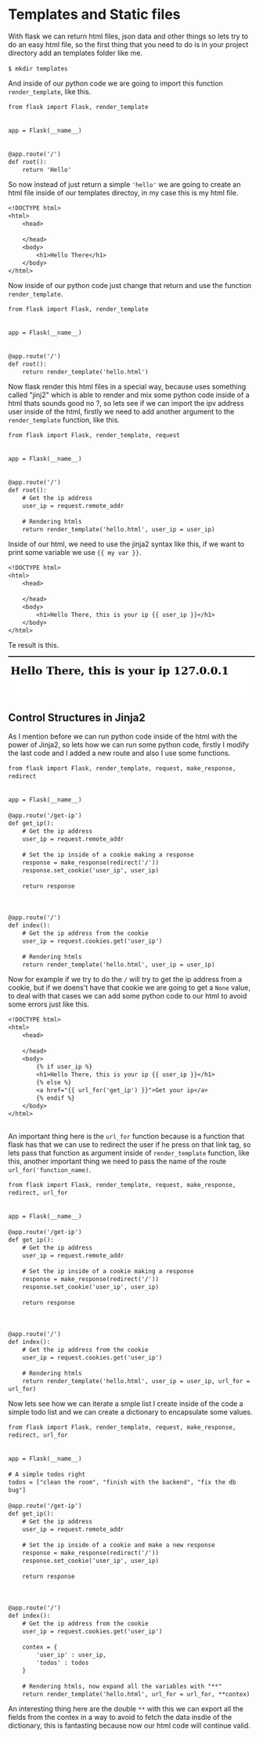 # Templates and Static files
With flask we can return html files, json data and other things so lets try to do an easy html file, so the first thing that you need to do is in your project directory add an templates folder like me.

`$ mkdir templates`

And inside of our python code we are going to import this function `render_template`, like this.
```
from flask import Flask, render_template


app = Flask(__name__)


@app.route('/')
def root():
    return 'Hello'

```
So now instead of just return a simple `'hello'` we are going to create an html file inside of our templates directoy, in my case this is my html file.
```
<!DOCTYPE html>
<html>
    <head>
        
    </head>
    <body>
        <h1>Hello There</h1>
    </body>
</html>
```
Now inside of our python code just change that return and use the function `render_template`.
```
from flask import Flask, render_template


app = Flask(__name__)


@app.route('/')
def root():
    return render_template('hello.html')
```
Now flask render this html files in a special way, because uses something called "jinj2" which is able to render and mix some python code inside of a html thats sounds good no ?, so lets see if we can import the ipv address user inside of the html, firstly we need to add another argument to the `render_template` function, like this.
```
from flask import Flask, render_template, request


app = Flask(__name__)


@app.route('/')
def root():
    # Get the ip address
    user_ip = request.remote_addr
    
    # Rendering htmls
    return render_template('hello.html', user_ip = user_ip)
```
Inside of our html, we need to use the jinja2 syntax like this, if we want to print some variable we use `{{ my var }}`.
```
<!DOCTYPE html>
<html>
    <head>
        
    </head>
    <body>
        <h1>Hello There, this is your ip {{ user_ip }}</h1>
    </body>
</html>
```
Te result is this.

![alt text](./ip.png)

## Control Structures in Jinja2
As I mention before we can run python code inside of the html with the power of Jinja2, so lets how we can run some python code, firstly I modify the last code and I added a new route and also I use some functions.
```
from flask import Flask, render_template, request, make_response, redirect


app = Flask(__name__)

@app.route('/get-ip')
def get_ip():
    # Get the ip address
    user_ip = request.remote_addr

    # Set the ip inside of a cookie making a response
    response = make_response(redirect('/'))
    response.set_cookie('user_ip', user_ip)

    return response



@app.route('/')
def index():
    # Get the ip address from the cookie
    user_ip = request.cookies.get('user_ip')
    
    # Rendering htmls
    return render_template('hello.html', user_ip = user_ip)
```
Now for example if we try to do the `/` will try to get the ip address from a cookie, but if we doens't have that cookie we are going to get a `None` value, to deal with that cases we can add some python code to our html to avoid some errors just like this.
```
<!DOCTYPE html>
<html>
    <head>
        
    </head>
    <body>
        {% if user_ip %}
        <h1>Hello There, this is your ip {{ user_ip }}</h1>
        {% else %}
        <a href="{{ url_for('get_ip') }}">Get your ip</a>
        {% endif %}
    </body>
</html>


```
An important thing here is the `url_for` function because is a function that flask has that we can use to redirect the user if he press on that link tag, so lets pass that function as argument inside of `render_template` function, like this, another important thing we need to pass the name of the route `url_for('function_name)`.
```
from flask import Flask, render_template, request, make_response, redirect, url_for


app = Flask(__name__)

@app.route('/get-ip')
def get_ip():
    # Get the ip address
    user_ip = request.remote_addr

    # Set the ip inside of a cookie making a response
    response = make_response(redirect('/'))
    response.set_cookie('user_ip', user_ip) 

    return response



@app.route('/')
def index():
    # Get the ip address from the cookie
    user_ip = request.cookies.get('user_ip')
    
    # Rendering htmls
    return render_template('hello.html', user_ip = user_ip, url_for = url_for)
```
Now lets see how we can iterate a smple list I create inside of the code a simple todo list and we can create a dictionary to encapsulate some values.
```
from flask import Flask, render_template, request, make_response, redirect, url_for


app = Flask(__name__)

# A simple todos right 
todos = ["clean the room", "finish with the backend", "fix the db bug"]

@app.route('/get-ip')
def get_ip():
    # Get the ip address
    user_ip = request.remote_addr

    # Set the ip inside of a cookie and make a new response
    response = make_response(redirect('/'))
    response.set_cookie('user_ip', user_ip)

    return response



@app.route('/')
def index():
    # Get the ip address from the cookie
    user_ip = request.cookies.get('user_ip')

    contex = {
        'user_ip' : user_ip,
        'todos' : todos
    }
    
    # Rendering htmls, now expand all the variables with "**"
    return render_template('hello.html', url_for = url_for, **contex)
```
An interesting thing here are the double `**` with this we can export all the fields from the contex in a way to avoid to fetch the data insdie of the dictionary, this is fantasting because now our html code will continue valid.



